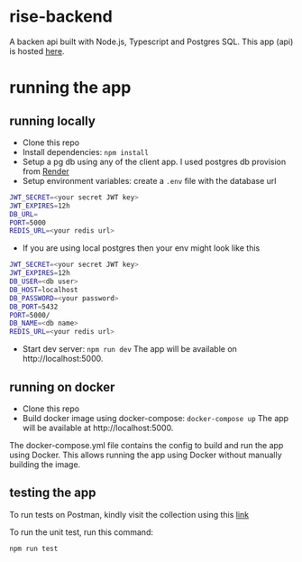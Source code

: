 # rise-backend
A backen api built with Node.js, Typescript and Postgres SQL. This app (api) is hosted [here](https://rise-backend.onrender.com/).


# running the app

## running locally

- Clone this repo
- Install dependencies: `npm install`
- Setup a pg db using any of the client app. I used postgres db provision from [Render](https://onrender.com)
- Setup environment variables: create a `.env` file with the database url

```bash
JWT_SECRET=<your secret JWT key>
JWT_EXPIRES=12h
DB_URL=
PORT=5000
REDIS_URL=<your redis url>
```

- If you are using local postgres then your env might look like this
```bash
JWT_SECRET=<your secret JWT key>
JWT_EXPIRES=12h
DB_USER=<db user>
DB_HOST=localhost
DB_PASSWORD=<your password>
DB_PORT=5432
PORT=5000/
DB_NAME=<db name>
REDIS_URL=<your redis url>
```

- Start dev server: `npm run dev`
The app will be available on http://localhost:5000.

## running on docker

- Clone this repo
- Build docker image using docker-compose: `docker-compose up`
The app will be available at http://localhost:5000.

The docker-compose.yml file contains the config to build and run the app using Docker. This allows running the app using Docker without manually building the image.

## testing the app

To run tests on Postman, kindly visit the collection using this [link](https://www.postman.com/0xanon/workspace/rise/collection/11664548-8ea7a201-0b3d-4c8b-ac18-2f1ab8b49457?action=share&creator=11664548)

To run the unit test, run this command:
```
npm run test
```